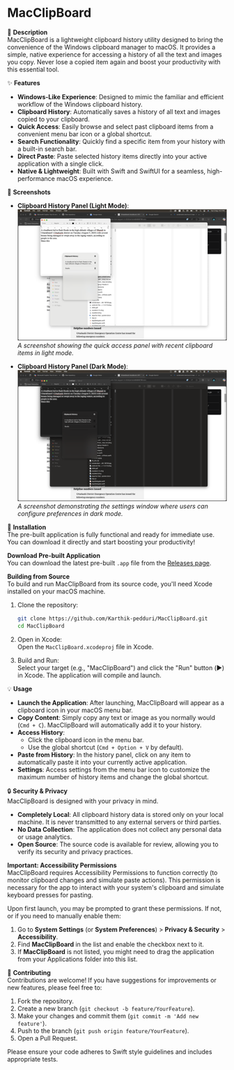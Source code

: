 # MacClipBoard

📝 **Description**  
MacClipBoard is a lightweight clipboard history utility designed to bring the convenience of the Windows clipboard manager to macOS. It provides a simple, native experience for accessing a history of all the text and images you copy. Never lose a copied item again and boost your productivity with this essential tool.

✨ **Features**  
- **Windows-Like Experience**: Designed to mimic the familiar and efficient workflow of the Windows clipboard history.  
- **Clipboard History**: Automatically saves a history of all text and images copied to your clipboard.  
- **Quick Access**: Easily browse and select past clipboard items from a convenient menu bar icon or a global shortcut.  
- **Search Functionality**: Quickly find a specific item from your history with a built-in search bar.  
- **Direct Paste**: Paste selected history items directly into your active application with a single click.  
- **Native & Lightweight**: Built with Swift and SwiftUI for a seamless, high-performance macOS experience.

📸 **Screenshots**  
* **Clipboard History Panel (Light Mode)**:  
    ![Clipboard History Panel](https://raw.githubusercontent.com/Karthik-pedduri/MacClipBoard/main/screenshots/light%20mode.png)  
    _A screenshot showing the quick access panel with recent clipboard items in light mode._  

* **Clipboard History Panel (Dark Mode)**:  
    ![Settings Window](https://raw.githubusercontent.com/Karthik-pedduri/MacClipBoard/main/screenshots/dark%20mode.png)  
    _A screenshot demonstrating the settings window where users can configure preferences in dark mode._

🚀 **Installation**  
The pre-built application is fully functional and ready for immediate use. You can download it directly and start boosting your productivity!

**Download Pre-built Application**  
You can download the latest pre-built `.app` file from the [Releases page](https://github.com/Karthik-pedduri/MacClipBoard/releases).

**Building from Source**  
To build and run MacClipBoard from its source code, you'll need Xcode installed on your macOS machine.

1. Clone the repository:
   ```bash
   git clone https://github.com/Karthik-pedduri/MacClipBoard.git
   cd MacClipBoard
   ```
2. Open in Xcode:  
   Open the `MacClipBoard.xcodeproj` file in Xcode.

3. Build and Run:  
   Select your target (e.g., "MacClipBoard") and click the "Run" button (▶️) in Xcode. The application will compile and launch.

💡 **Usage**  
- **Launch the Application**: After launching, MacClipBoard will appear as a clipboard icon in your macOS menu bar.  
- **Copy Content**: Simply copy any text or image as you normally would (`Cmd + C`). MacClipBoard will automatically add it to your history.  
- **Access History**:  
  - Click the clipboard icon in the menu bar.  
  - Use the global shortcut (`Cmd + Option + V` by default).  
- **Paste from History**: In the history panel, click on any item to automatically paste it into your currently active application.  
- **Settings**: Access settings from the menu bar icon to customize the maximum number of history items and change the global shortcut.

🔒 **Security & Privacy**  
MacClipBoard is designed with your privacy in mind.  
- **Completely Local**: All clipboard history data is stored only on your local machine. It is never transmitted to any external servers or third parties.  
- **No Data Collection**: The application does not collect any personal data or usage analytics.  
- **Open Source**: The source code is available for review, allowing you to verify its security and privacy practices.

**Important: Accessibility Permissions**  
MacClipBoard requires Accessibility Permissions to function correctly (to monitor clipboard changes and simulate paste actions). This permission is necessary for the app to interact with your system's clipboard and simulate keyboard presses for pasting.

Upon first launch, you may be prompted to grant these permissions. If not, or if you need to manually enable them:  
1. Go to **System Settings** (or **System Preferences**) > **Privacy & Security** > **Accessibility**.  
2. Find **MacClipBoard** in the list and enable the checkbox next to it.  
3. If **MacClipBoard** is not listed, you might need to drag the application from your Applications folder into this list.

🤝 **Contributing**  
Contributions are welcome! If you have suggestions for improvements or new features, please feel free to:  
1. Fork the repository.  
2. Create a new branch (`git checkout -b feature/YourFeature`).  
3. Make your changes and commit them (`git commit -m 'Add new feature'`).  
4. Push to the branch (`git push origin feature/YourFeature`).  
5. Open a Pull Request.  

Please ensure your code adheres to Swift style guidelines and includes appropriate tests.
